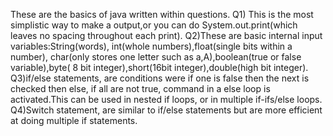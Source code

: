 These are the basics of java written within questions.
Q1) This is the most simplistic way to make a output,or you can do System.out.print(which leaves no spacing throughout each print).
Q2)These are basic internal input variables:String(words), int(whole numbers),float(single bits within a number), char(only stores one letter such as a,A),boolean(true or false variable),byte( 8 bit integer),short(16bit integer),double(high bit integer).
Q3)if/else statements, are conditions were if one is false then the next is checked then else, if all are not true, command in a else loop is activated.This can be used in nested if loops, or in multiple if-ifs/else loops.
Q4)Switch statement, are similar to if/else statements but are more efficient at doing multiple if statements.
